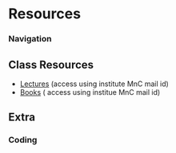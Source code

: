 # Resources
### Navigation
## Class Resources
* [Lectures](https://drive.google.com/drive/folders/1DIOolugZH-t_NwU6Ebp4apFZnOhVrH99?usp=sharing) (access using institute MnC mail id)
* [Books](https://drive.google.com/drive/folders/1CIQSe7dtJzzyjRDxyOWBT1yKjIaS48-U?usp=sharing) ( access using institue MnC mail id)
## Extra
### Coding
